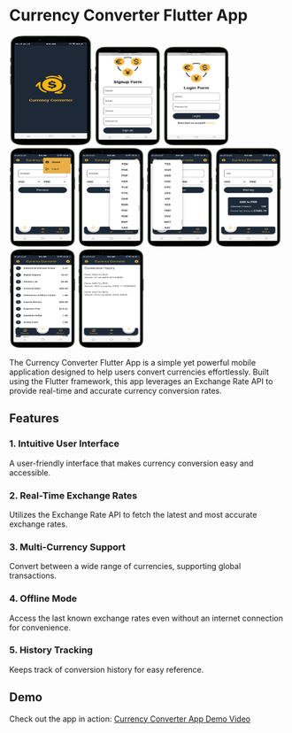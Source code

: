 # Currency Converter Flutter App

<img src="splash.png" alt="Splash"  width="150" height="200">  <img src="signup.png" alt="Signup"  width="120" height="180"> <img src="login.png" alt="login"  width="120" height="180"> <img src="profie.png" alt="profie"  width="120" height="180"> <img src="currencyfrom.png" alt="currencyfrom"  width="120" height="180"> <img src="currencyto.png" alt="currencyto"  width="120" height="180"> <img src="converter.png" alt="converter" width="120" height="180"> <img src="currencylist.png" alt="currencylist"  width="120" height="180"> <img src="currencyhistory.png" alt="currencyhistory"  width="120" height="180"> 

The Currency Converter Flutter App is a simple yet powerful mobile application designed to help users convert currencies effortlessly. Built using the Flutter framework, this app leverages an Exchange Rate API to provide real-time and accurate currency conversion rates.

## Features

### 1. Intuitive User Interface
A user-friendly interface that makes currency conversion easy and accessible.

### 2. Real-Time Exchange Rates
Utilizes the Exchange Rate API to fetch the latest and most accurate exchange rates.

### 3. Multi-Currency Support
Convert between a wide range of currencies, supporting global transactions.

### 4. Offline Mode
Access the last known exchange rates even without an internet connection for convenience.

### 5. History Tracking
Keeps track of conversion history for easy reference.

## Demo

Check out the app in action: [Currency Converter App Demo Video](https://www.mediafire.com/file/036fejz78rpip4x/currencyconverter.mp4/file)
